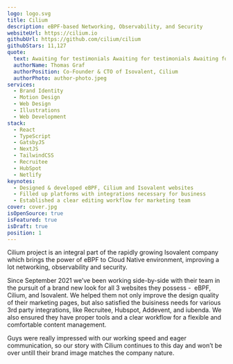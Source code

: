 ```yaml
---
logo: logo.svg
title: Cilium
description: eBPF-based Networking, Observability, and Security
websiteUrl: https://cilium.io
githubUrl: https://github.com/cilium/cilium
githubStars: 11,127
quote:
  text: Awaiting for testimonials Awaiting for testimonials Awaiting for testimonials Awaiting for testimonials Awaiting for testimonials Awaiting for testimonials
  authorName: Thomas Graf
  authorPosition: Co-Founder & CTO of Isovalent, Cilium
  authorPhoto: author-photo.jpeg
services:
  - Brand Identity
  - Motion Design
  - Web Design
  - Illustrations
  - Web Development
stack:
  - React
  - TypeScript
  - GatsbyJS
  - NextJS
  - TailwindCSS
  - Recruitee
  - HubSpot
  - Netlify
keynotes:
  - Designed & developed eBPF, Cilium and Isovalent websites
  - Filled up platforms with integrations necessary for business
  - Established a clear editing workflow for marketing team
cover: cover.jpg
isOpenSource: true
isFeatured: true
isDraft: true
position: 1
---
```


Cilium project is an integral part of the rapidly growing Isovalent company which brings the power of eBPF to Cloud Native environment, improving a lot networking, observability and security.

Since September 2021 we’ve been working side-by-side with their team in the pursuit of a brand new look for all 3 websites they possess -  eBPF, Cilium, and Isovalent. We helped them not only improve the design quality of their marketing pages, but also satisfied the buisiness needs for various 3rd party integrations, like Recruitee, Hubspot, Addevent, and iubenda. We also ensured they have proper tools and a clear workflow for a flexible and comfortable content management.

Guys were really impressed with our working speed and eager communication, so our story with Cilium continues to this day and won’t be over untill their brand image matches the company nature.
